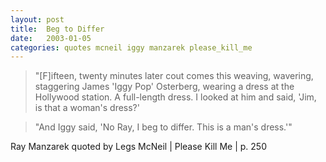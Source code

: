 ```yaml
---
layout: post
title:  Beg to Differ
date:   2003-01-05
categories: quotes mcneil iggy manzarek please_kill_me
---
```


>"[F]ifteen, twenty minutes later cout comes this weaving, wavering, staggering James 'Iggy Pop' Osterberg, wearing a dress at the Hollywood station. A full-length dress. I looked at him and said, 'Jim, is that a woman's dress?'

>"And Iggy said, 'No Ray, I beg to differ. This is a man's dress.'"

Ray Manzarek quoted by Legs McNeil | Please Kill Me | p. 250


[jekyll-gh]: https://github.com/mojombo/jekyll
[jekyll]:    http://jekyllrb.com
